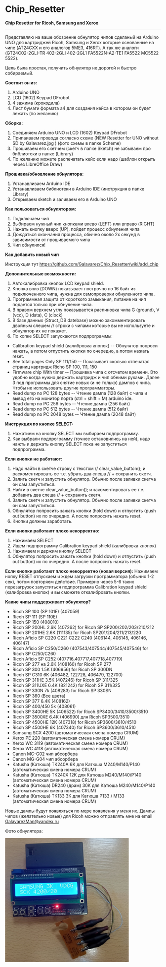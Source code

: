 # Chip_Resetter
**Chip Resetter for Ricoh, Samsung and Xerox**
***
Представляю на ваше обозрение обнулятор чипов сделаный на Arduino UNO для картриджей Ricoh, Samsung и Xerox которые основанные на чипе (AT24CXX и его аналогов 5ME3, 416RT).
А так же аналоги (GT24C02-2GLI-TR 402-2GLI 402-2GL1 FA5522N-A2-TE1 FA5522 MC5522 5522).

Цель была простая, получить обнулятор не дорогой и быстро собираемый.

**Состоит он из:**
1.	Arduino UNO
2.	LCD (1602) Keypad DFrobot
3.	4 зажима (крокодила)
4.	Лист бумаги формата а4 для создания кейса в котором он будет лежать (по желанию)

**Сборка:**
1. Соединяем Arduino UNO и LCD (1602) Keypad DFrobot
2. Припаиваем провода согласно схеме (NEW Resetter for UNO without SD by Galavarez.jpg ) (фото схемы в папке Scheme)
3. Прошиваем его скетчем (скетч в папке Sketch) не забываем про библиотеки в папке (Library)
4. По желанию можете распечатать кейс если надо (шаблон открыть через LibreOffice Draw)

**Прошивка/обновление обнулятора:**
1.	Устанавливаем Arduino IDE 
2.	Устанавливаем библиотеки в Arduino IDE (инструкция в папке Library)
3.	Открываем sketch и заливаем его в Arduino UNO

**Как пользоваться обнулятором:**

1. Подключаем чип
2. Выбираем нужный чип кнопками влево (LEFT) или вправо (RIGHT)
3. Нажать кнопку вверх (UP), пойдет процесс обнуления чипа
4. Дождаться окончания процесса, обычно около 2х секунд в зависимости от прошиваемого чипа
5. Чип обнулился!

**Как добавить новый чип**

Инструкция тут https://github.com/Galavarez/Chip_Resetter/wiki/add_chip

**Дополнительные возможности:**
1. Автокалибровка кнопок LCD keypad shield.
2. Кнопка вниз (DOWN) показывает построчно по 16 байт из подключенного чипа, нужна для самопроверки обнуленного чипа.
3. Программная защита от короткого замыкания, питание на чип подается только при обнуление чипа.
4. В правом верхнем углу показывается распиновка чипа G (ground), V (vcc), D (data), C (clock)
5. В базе данных (Struct_DB datebase) можно закомментировать двойным слешем // строки с чипами которые вы не используете и обнулятор их не покажет.
6. По копке SELECT запускаются подпрограммы:
* Calibration keypad shield (калибровка кнопок) -- Обнулятор попроси нажать, а потом отпустить кнопки по очередно, а потом нажать reset.
* See total pages Only SP 111/150 -- Показывает сколько отпечатал страниц картридж Richo SP 100, 111, 150
* Firmware chip With timer -- Прошивка чипа с отсчетом времени. Это удобно когда нужно держать картридж и чип обеими руками.
Далее 3 под программы для снятие новых (и не только) дампов с чипа. Чтобы не использовать другие программаторы. 
* Read dump no PC 128 bytes -- Чтение дампа (128 байт) с чипа и вывод его на монитор порта (ctrl + shift + M) arduino ide. 
* Read dump no PC 256 bytes -- Чтение дампа (256 байт)
* Read dump no PC 512 bytes -- Чтение дампа (512 байт)  
* Read dump no PC 2048 bytes -- Чтение дампа (2048 байт)  

**Инструкция по кнопке SELECT:**
1) Нажатием на кнопку SELECT мы выбираем подпрограмму.
2) Как выбрали подпрограмму (точнее остановились на ней), надо нажть и держать кнопку SELECT пока не запуститься подпрограмма.

**Если кнопки не работают:**
1) Надо найти в скетче строку с текстом // clear_value_button(); и раскоментировать ее т.е. убрать два слеша // + сохранить скетч.
2) Залить скетч и запустить обнулятор. Обычно после заливки скетча он сам запуститься.
3) Найти в скетче clear_value_button(); и закоментировать ее т.е. добавить два слеша // + сохранить скетч.
4) Залить скетч и запустить обнулятор. Обычно после заливки скетча он сам запуститься.
5) Обнулятор попросить зажать кнопки (hold down) и отпустить (push out button) их по очередно. А после попросить нажать reset.
6) Кнопки должны заработать.

**Если кнопки работают плохо некорректно:**
1) Нажимаем SELECT
2) Ищем подпрограмму Calibration keypad shield (калибровка кнопок)
3) Нажимаем и держим кнопку SELECT
4) Обнулятор попросить зажать кнопки (hold down) и отпустить (push out button) их по очередно. А после попросить нажать reset.

**Если кнопки работают плохо некорректно (новая версия):**
Нажимаем нопку RESET отпускаем и ждем загрузки программатора (обычно 1-2 сек), потом повторяем действие. 
Примерно через 5-6 таких перезагрузок запуститься подпрограмма Calibration keypad shield (калибровка кнопок) и вы сможете откалибровать кнопки.

**Какие чипы поддерживает обнулятор?**
- Ricoh SP 100 (SP 101E) (407059)
- Ricoh SP 111 (SP 110E)
- Ricoh SP 150 (408010)
- Ricoh SP 200HL 2.6K (407262) for Ricoh SP SP200/202/203/210/212 
- Ricoh SP 201HE 2.6K (111135) for Ricoh SP201/204/211/213/220
- Ricoh Aficio SP С220 С221 С222 С240 (406144, 406145, 406146, 406147)
- Ricoh Aficio SP C250/C260 (407543/407544/407545/407546) for Ricoh SP C250/C260
- Ricoh Aficio SP C252 (407716,407717,407718,407719)
- Ricoh SP 277 на 2.6K (408160) for Ricoh SP 277
- Ricoh SP 300 1.5K (406956) for Ricoh SP 300DN
- Ricoh SP С310 6K (406482, 122728, 406479, 122700) 
- Ricoh SP 311HE 3.5K (407246) for Ricoh SP 311/325  
- Ricoh SP 311UXE 6.4K (821242) for Ricoh SP 311/325 
- Ricoh SP 330N 7k (408283) for Ricoh SP 330SN
- Ricoh SP 360 (Все цвета)
- Ricoh SP 377 6.4K (408162) 
- Ricoh SP 400/450 5k (408061)
- Ricoh SP 3400HE 5K (406522) for Ricoh SP3400/3410/3500/3510
- Ricoh SP 3500XE 6.4K (406990) для Ricoh SP3500/3510  
- Ricoh SP 4500HE 12K (407318) for Ricoh SP3600/3610/4510
- Ricoh SP 4500HE 6K (407340) for Ricoh SP3600/3610/4510  
- Samsung SCX 4200 (автоматическая смена номера CRUM)
- Xerox PE 220 (автоматическая смена номера CRUM)
- Xerox WC 3119 (автоматическая смена номера CRUM)
- Xerox WC 4118 (автоматическая смена номера CRUM)
- Canon MC-G02 чип абсорбера
- Canon MG-G04 чип абсорбера
- Katusha (Катюша) TK240А 6K для Катюша M240/M140/P140 (автоматическая смена номера CRUM)
- Katusha (Катюша) TK240X 12K для Катюша M240/M140/P140 (автоматическая смена номера CRUM)
- Katusha (Катюша) DR240 (драм) 30K для Катюша M240/M140/P140 (автоматическая смена номера CRUM)
- Katusha (Катюша) TK133 3K для Катюша P133 / М133 (автоматическая смена номера CRUM)

Новые дампы будут появляться по мере появления у меня их. 
Дампы чипов (желательно новые) для Ricoh можно отправлять мне на email GalavarezMan@yandex.ru

Фото обнулятора:

<img src="https://github.com/Galavarez/Chip_Resetter/blob/master/Photos%20of%20the%20device/newFotoDevice.jpg" width="400" height="400"/>
